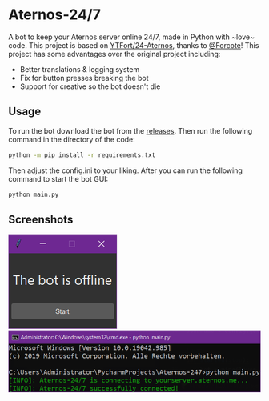 # Aternos-24/7
A bot to keep your Aternos server online 24/7, made in Python with ~love~ code. This project is based on [YTFort/24-Aternos](https://github.com/YTFort/24-Aternos), thanks to [@Forcote](https://www.youtube.com/@Fortcote)! This project has some advantages over the original project including:
- Better translations & logging system
- Fix for button presses breaking the bot
- Support for creative so the bot doesn't die

## Usage
To run the bot download the bot from the [releases](https://github.com/BlueSchnabeltier/aternos-247/releases). Then run the following command in the directory of the code:
```bash
python -m pip install -r requirements.txt
```
Then adjust the config.ini to your liking. After you can run the following command to start the bot GUI:
```bash
python main.py
```

## Screenshots
![](https://github.com/BlueSchnabeltier/aternos-247/blob/screenshots/screenshot.png?raw=true) ![](https://github.com/BlueSchnabeltier/aternos-247/blob/screenshots/screenshot2.png?raw=true)
